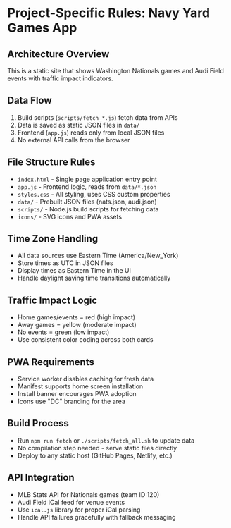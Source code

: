 # Project-Specific Rules: Navy Yard Games App

## Architecture Overview
This is a static site that shows Washington Nationals games and Audi Field events with traffic impact indicators.

## Data Flow
1. Build scripts (`scripts/fetch_*.js`) fetch data from APIs
2. Data is saved as static JSON files in `data/`
3. Frontend (`app.js`) reads only from local JSON files
4. No external API calls from the browser

## File Structure Rules
- `index.html` - Single page application entry point
- `app.js` - Frontend logic, reads from `data/*.json`
- `styles.css` - All styling, uses CSS custom properties
- `data/` - Prebuilt JSON files (nats.json, audi.json)
- `scripts/` - Node.js build scripts for fetching data
- `icons/` - SVG icons and PWA assets

## Time Zone Handling
- All data sources use Eastern Time (America/New_York)
- Store times as UTC in JSON files
- Display times as Eastern Time in the UI
- Handle daylight saving time transitions automatically

## Traffic Impact Logic
- Home games/events = red (high impact)
- Away games = yellow (moderate impact)
- No events = green (low impact)
- Use consistent color coding across both cards

## PWA Requirements
- Service worker disables caching for fresh data
- Manifest supports home screen installation
- Install banner encourages PWA adoption
- Icons use "DC" branding for the area

## Build Process
- Run `npm run fetch` or `./scripts/fetch_all.sh` to update data
- No compilation step needed - serve static files directly
- Deploy to any static host (GitHub Pages, Netlify, etc.)

## API Integration
- MLB Stats API for Nationals games (team ID 120)
- Audi Field iCal feed for venue events
- Use `ical.js` library for proper iCal parsing
- Handle API failures gracefully with fallback messaging
